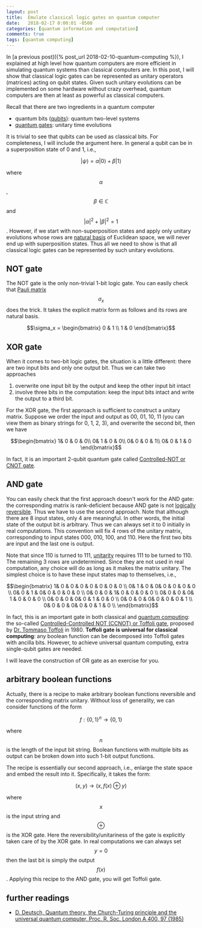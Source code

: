 ```yaml
---
layout: post
title:  Emulate classical logic gates on quantum computer
date:   2018-02-17 0:00:01 -0500
categories: [quantum information and computation]
comments: true
tags: [quantum computing]
---
```


In [a previous post]({% post_url 2018-02-10-quantum-computing %}),
I explained at high level how quantum computers are more efficient in simulating quantum systems than classical computers are.
In this post, I will show that classical logic gates can be represented as unitary operators (matrices) acting on qubit states.
Given such unitary evolutions can be implemented on some hardware without crazy overhead, quantum computers are then at least as powerful as classical computers.

Recall that there are two ingredients in a quantum computer

* quantum bits ([qubits](https://en.wikipedia.org/wiki/Qubit)): quantum two-level systems
* [quantum gates](https://en.wikipedia.org/wiki/Quantum_gate): unitary time evolutions

It is trivial to see that qubits can be used as classical bits.
For completeness, I will include the argument here.
In general a qubit can be in a superposition state of 0 and 1, i.e.,

$$\left|\psi\right> = \alpha\left|0\right> + \beta\left|1\right>$$

where $$\alpha$$, $$\beta\in \mathbb{C}$$ and <span>$$|\alpha|^2 + |\beta|^2 = 1$$</span>.
However, if we start with non-superposition states and apply only unitary evolutions whose rows are [natural basis](https://en.wikipedia.org/wiki/Standard_basis) of Euclidean space, we will never end up with superposition states.
Thus all we need to show is that all classical logic gates can be represented by such unitary evolutions.

## NOT gate

The NOT gate is the only non-trivial 1-bit logic gate.
You can easily check that [Pauli matrix](https://en.wikipedia.org/wiki/Pauli_matrices) $$\sigma_x$$ does the trick.
It takes the explicit matrix form as follows and its rows are natural basis.

$$\sigma_x = \begin{bmatrix} 0 & 1 \\ 1 & 0 \end{bmatrix}$$


## XOR gate

When it comes to two-bit logic gates, the situation is a little different: there are two input bits and only one output bit.
Thus we can take two approaches

1. overwrite one input bit by the output and keep the other input bit intact
1. involve three bits in the computation: keep the input bits intact and write the output to a third bit.

For the XOR gate, the first approach is sufficient to construct a unitary matrix.
Suppose we order the input and output as 00, 01, 10, 11 (you can view them as binary strings for 0, 1, 2, 3), and overwrite the second bit, then we have

$$\begin{bmatrix}
1& 0 & 0 & 0\\
0& 1 & 0 & 0\\
0& 0 & 0 & 1\\
0& 0 & 1 & 0
\end{bmatrix}$$

In fact, it is an important 2-qubit quantum gate called [Controlled-NOT or CNOT gate](https://en.wikipedia.org/wiki/Controlled_NOT_gate).

## AND gate

You can easily check that the first approach doesn't work for the AND gate: the corresponding matrix is rank-deficient because AND gate is not [logically reversible][reverse].
Thus we have to use the second approach.
Note that although there are 8 input states, only 4 are meaningful.
In other words, the initial state of the output bit is arbitrary.
Thus we can always set it to 0 initially in real computations.
This convention will fix 4 rows of the unitary matrix, corresponding to input states 000, 010, 100, and 110.
Here the first two bits are input and the last one is output.

Note that since 110 is turned to 111, [unitarity](https://en.wikipedia.org/wiki/Unitarity_(physics)) requires 111 to be turned to 110.
The remaining 3 rows are undetermined.
Since they are not used in real computation, any choice will do as long as it makes the matrix unitary.
The simplest choice is to have these input states map to themselves, i.e.,

$$\begin{bmatrix}
1& 0 & 0 & 0 & 0 & 0 & 0 & 0 \\
0& 1 & 0 & 0& 0 & 0 & 0 & 0 \\
0& 0 & 1 & 0& 0 & 0 & 0 & 0 \\
0& 0 & 0 & 1& 0 & 0 & 0 & 0 \\
0& 0 & 0 & 0& 1 & 0 & 0 & 0 \\
0& 0 & 0 & 0& 0 & 1 & 0 & 0 \\
0& 0 & 0 & 0& 0 & 0 & 0 & 1 \\
0& 0 & 0 & 0& 0 & 0 & 1 & 0 \\
\end{bmatrix}$$

In fact, this is an important gate in both classical and [quantum computing](https://en.wikipedia.org/wiki/Quantum_computing): the so-called [Controlled-Controlled NOT (CCNOT) or Toffoli gate](https://en.wikipedia.org/wiki/Toffoli_gate), proposed by [Dr. Tommaso Toffoli](https://en.wikipedia.org/wiki/Tommaso_Toffoli) in 1980.
**Toffoli gate is universal for classical computing**: any boolean function can be decomposed into Toffoli gates with ancilla bits.
However, to achieve universal quantum computing, extra single-qubit gates are needed.

I will leave the construction of OR gate as an exercise for you.

## arbitrary boolean functions

Actually, there is a recipe to make arbitrary boolean functions reversible and the corresponding matrix unitary.
Without loss of generality, we can consider functions of the form

$$ f: \{0, 1\}^n \longrightarrow \{0, 1\}$$

where $$n$$ is the length of the input bit string. Boolean functions with multiple bits as output can be broken down into such 1-bit output functions.

The recipe is essentially our second approach, i.e., enlarge the state space and embed the result into it.
Specifically, it takes the form:

$$ (x, y) \longrightarrow (x, f(x)\oplus y)$$

where $$x$$ is the input string and $$\oplus$$ is the XOR gate.
Here the reversibility/unitariness of the gate is explicitly taken care of by the XOR gate.
In real computations we can always set $$y=0$$ then the last bit is simply the output $$f(x)$$.
Applying this recipe to the AND gate, you will get Toffoli gate.

## further readings

* [D. Deutsch, Quantum theory, the Church-Turing principle and the universal quantum computer, Proc. R. Soc. London A 400, 97 (1985)](https://www.cs.princeton.edu/courses/archive/fall04/cos576/papers/deutsch85.pdf)

[reverse]: https://en.wikipedia.org/wiki/Reversible_computing
